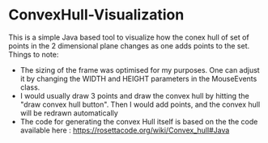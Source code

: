 # ConvexHull-Visualization


This is a simple Java based tool to visualize how the conex hull of set of points in the 2 dimensional plane changes as one adds points to the set.
Things to note:

- The sizing of the frame was optimised for my purposes. One can adjust it by changing the WIDTH and HEIGHT parameters in the MouseEvents class.
- I would usually draw 3 points and draw the convex hull by hitting the "draw convex hull button". Then I would add points, and the convex hull will be redrawn automatically
- The code for generating the convex Hull itself is based on the the code available here : https://rosettacode.org/wiki/Convex_hull#Java
 
